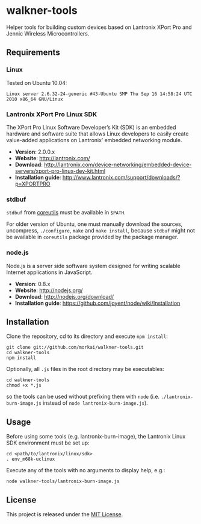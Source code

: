 # walkner-tools

Helper tools for building custom devices based on Lantronix XPort Pro
and Jennic Wireless Microcontrollers.

## Requirements

### Linux

Tested on Ubuntu 10.04:

```
Linux server 2.6.32-24-generic #43-Ubuntu SMP Thu Sep 16 14:58:24 UTC 2010 x86_64 GNU/Linux
```

### Lantronix XPort Pro Linux SDK

The XPort Pro Linux Software Developer’s Kit (SDK) is an embedded hardware and
software suite that allows Linux developers to easily create value-added
applications on Lantronix’ embedded networking module.

  * __Version__: 2.0.0.x
  * __Website__: http://lantronix.com/
  * __Download__: http://lantronix.com/device-networking/embedded-device-servers/xport-pro-linux-dev-kit.html
  * __Installation guide__: http://www.lantronix.com/support/downloads/?p=XPORTPRO

### stdbuf

`stdbuf` from [coreutils](http://www.gnu.org/software/coreutils/) must be
available in `$PATH`.

For older version of Ubuntu, one must manually download the sources,
uncompress, `./configure`, `make` and `make install`, because `stdbuf` might
not be available in `coreutils` package provided by the package manager.

### node.js

Node.js is a server side software system designed for writing scalable
Internet applications in JavaScript.

  * __Version__: 0.8.x
  * __Website__: http://nodejs.org/
  * __Download__: http://nodejs.org/download/
  * __Installation guide__: https://github.com/joyent/node/wiki/Installation

## Installation

Clone the repository, cd to its directory and execute `npm install`:

```
git clone git://github.com/morkai/walkner-tools.git
cd walkner-tools
npm install
```

Optionally, all `.js` files in the root directory may be executables:

```
cd walkner-tools
chmod +x *.js
```

so the tools can be used without prefixing them with `node`
(i.e. `./lantronix-burn-image.js` instead of `node lantronix-burn-image.js`).

## Usage

Before using some tools (e.g. lantronix-burn-image), the Lantronix Linux SDK
environment must be set up:

```
cd <path/to/lantronix/linux/sdk>
. env_m68k-uclinux
```

Execute any of the tools with no arguments to display help, e.g.:

```
node walkner-tools/lantronix-burn-image.js
```

## License

This project is released under the
[MIT License](https://raw.github.com/morkai/walkner-tools/master/license.md).
